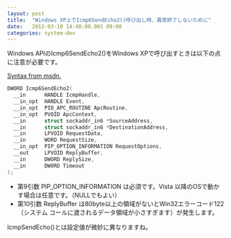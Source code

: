 ```yaml
---
layout: post
title:  "Windows XP上でIcmp6SendEcho2()呼び出し時、異常終了しないために"
date:   2012-03-10 14:48:00.001 09:00
categories: system-dev
---
```


<!--more-->

Windows APIのIcmp6SendEcho2()をWindows XPで呼び出すときは以下の点に注意が必要です。

[Syntax from msdn.](http://msdn.microsoft.com/en-us/library/windows/desktop/aa366041(v=vs.85).aspx)

```C++
DWORD Icmp6SendEcho2(
  __in      HANDLE IcmpHandle,
  __in_opt  HANDLE Event,
  __in_opt  PIO_APC_ROUTINE ApcRoutine,
  __in_opt  PVOID ApcContext,
  __in      struct sockaddr_in6 *SourceAddress,
  __in      struct sockaddr_in6 *DestinationAddress,
  __in      LPVOID RequestData,
  __in      WORD RequestSize,
  __in_opt  PIP_OPTION_INFORMATION RequestOptions,
  __out     LPVOID ReplyBuffer,
  __in      DWORD ReplySize,
  __in      DWORD Timeout
);
```

- 第9引数 PIP_OPTION_INFORMATION は必須です。Vista 以降のOSで動かす場合は任意です。（NULLでもよい）
- 第10引数 ReplyBuffer は80byte以上の領域がないとWin32エラーコード122（システム コールに渡されるデータ領域が小さすぎます）が発生します。

IcmpSendEcho()とは設定値が微妙に異なりますね。

